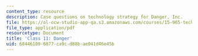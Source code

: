 ```yaml
---
content_type: resource
description: Case questions on technology strategy for Danger, Inc.
file: https://ol-ocw-studio-app-qa.s3.amazonaws.com/courses/15-965-technology-strategy-for-system-design-and-management-spring-2009/684461096877ca9cd88bae041d46e45b_MIT15_965S09_case11.pdf
file_type: application/pdf
resourcetype: Document
title: 'Class 11: Danger'
uid: 68446109-6877-ca9c-d88b-ae041d46e45b
---
```

